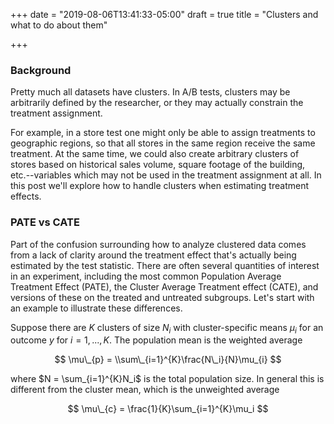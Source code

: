 +++
date = "2019-08-06T13:41:33-05:00"
draft = true
title = "Clusters and what to do about them"

+++


### Background

Pretty much all datasets have clusters. In A/B tests, clusters may be arbitrarily defined by the researcher, or they may actually constrain the treatment assignment.

For example, in a store test one might only be able to assign treatments to geographic regions, so that all stores in the same region receive the same treatment. At the same time, we could also create arbitrary clusters of stores based on historical sales volume, square footage of the building, etc.--variables which may not be used in the treatment assignment at all. In this post we'll explore how to handle clusters when estimating treatment effects.

### PATE vs CATE
Part of the confusion surrounding how to analyze clustered data comes from a lack of clarity around the treatment effect that's actually being estimated by the test statistic. There are often several quantities of interest in an experiment, including the most common Population Average Treatment Effect (PATE), the Cluster Average Treatment effect (CATE), and versions of these on the treated and untreated subgroups. Let's start with an example to illustrate these differences.

Suppose there are $K$ clusters of size $N_i$ with cluster-specific means $\mu_i$ for an outcome $y$ for $i = 1, ..., K$. The population mean is the weighted average

$$
\mu\_{p} = \\sum\_{i=1}^{K}\frac{N\_i}{N}\mu_{i}
$$

where $N = \sum_{i=1}^{K}N_i$ is the total population size. In general this is different from the cluster mean, which is the unweighted average

$$
\mu\_{c} = \frac{1}{K}\sum_{i=1}^{K}\mu_i
$$
